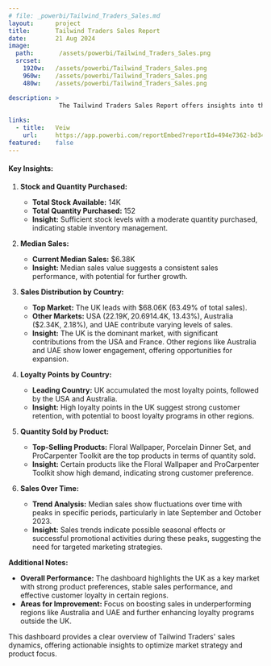 ```yaml
---
# file: _powerbi/Tailwind_Traders_Sales.md
layout:      project
title:       Tailwind Traders Sales Report
date:        21 Aug 2024
image:
  path:       /assets/powerbi/Tailwind_Traders_Sales.png
  srcset:
    1920w:   /assets/powerbi/Tailwind_Traders_Sales.png
    960w:    /assets/powerbi/Tailwind_Traders_Sales.png
    480w:    /assets/powerbi/Tailwind_Traders_Sales.png

description: >
              The Tailwind Traders Sales Report offers insights into the company's sales performance across various regions. The UK is the leading market, contributing 63.49% of total sales, with significant sales also seen in the USA and France. The report highlights the top-selling products, such as Floral Wallpaper and the ProCarpenter Toolkit, and notes strong customer loyalty in the UK. Sales trends indicate seasonal fluctuations, with notable peaks in September and October 2023. The dashboard suggests opportunities for growth in underperforming regions and further optimization of loyalty programs outside the UK.
  
links:
  - title:   Veiw
    url:     https://app.powerbi.com/reportEmbed?reportId=494e7362-bd34-49e1-9689-ae9b07c6fe3f&autoAuth=true&ctid=801585e2-0e6a-4322-a002-e7fc8457bab4
featured:    false
---
```

#### Key Insights:
1. **Stock and Quantity Purchased:**
   - **Total Stock Available:** 14K
   - **Total Quantity Purchased:** 152
   - **Insight:** Sufficient stock levels with a moderate quantity purchased, indicating stable inventory management.
2. **Median Sales:**
   - **Current Median Sales:** $6.38K
   - **Insight:** Median sales value suggests a consistent sales performance, with potential for further growth.

3. **Sales Distribution by Country:**
   - **Top Market:** The UK leads with $68.06K (63.49% of total sales).
   - **Other Markets:** USA ($22.19K, 20.69%), France ($14.4K, 13.43%), Australia ($2.34K, 2.18%), and UAE contribute varying levels of sales.
   - **Insight:** The UK is the dominant market, with significant contributions from the USA and France. Other regions like Australia and UAE show lower engagement, offering opportunities for expansion.

4. **Loyalty Points by Country:**
   - **Leading Country:** UK accumulated the most loyalty points, followed by the USA and Australia.
   - **Insight:** High loyalty points in the UK suggest strong customer retention, with potential to boost loyalty programs in other regions.

5. **Quantity Sold by Product:**
   - **Top-Selling Products:** Floral Wallpaper, Porcelain Dinner Set, and ProCarpenter Toolkit are the top products in terms of quantity sold.
   - **Insight:** Certain products like the Floral Wallpaper and ProCarpenter Toolkit show high demand, indicating strong customer preference.

6. **Sales Over Time:**
   - **Trend Analysis:** Median sales show fluctuations over time with peaks in specific periods, particularly in late September and October 2023.
   - **Insight:** Sales trends indicate possible seasonal effects or successful promotional activities during these peaks, suggesting the need for targeted marketing strategies.

**Additional Notes:**
- **Overall Performance:** The dashboard highlights the UK as a key market with strong product preferences, stable sales performance, and effective customer loyalty in certain regions.
- **Areas for Improvement:** Focus on boosting sales in underperforming regions like Australia and UAE and further enhancing loyalty programs outside the UK.

This dashboard provides a clear overview of Tailwind Traders' sales dynamics, offering actionable insights to optimize market strategy and product focus.
